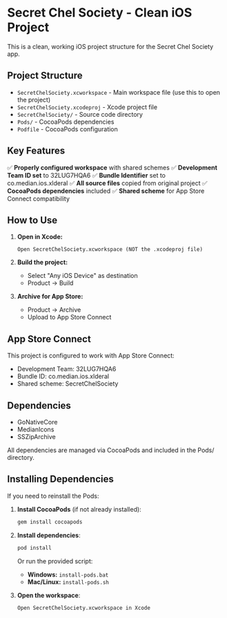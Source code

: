 # Secret Chel Society - Clean iOS Project

This is a clean, working iOS project structure for the Secret Chel Society app.

## Project Structure

- `SecretChelSociety.xcworkspace` - Main workspace file (use this to open the project)
- `SecretChelSociety.xcodeproj` - Xcode project file
- `SecretChelSociety/` - Source code directory
- `Pods/` - CocoaPods dependencies
- `Podfile` - CocoaPods configuration

## Key Features

✅ **Properly configured workspace** with shared schemes
✅ **Development Team ID set** to 32LUG7HQA6
✅ **Bundle Identifier** set to co.median.ios.xlderal
✅ **All source files** copied from original project
✅ **CocoaPods dependencies** included
✅ **Shared scheme** for App Store Connect compatibility

## How to Use

1. **Open in Xcode:**
   ```
   Open SecretChelSociety.xcworkspace (NOT the .xcodeproj file)
   ```

2. **Build the project:**
   - Select "Any iOS Device" as destination
   - Product → Build

3. **Archive for App Store:**
   - Product → Archive
   - Upload to App Store Connect

## App Store Connect

This project is configured to work with App Store Connect:
- Development Team: 32LUG7HQA6
- Bundle ID: co.median.ios.xlderal
- Shared scheme: SecretChelSociety

## Dependencies

- GoNativeCore
- MedianIcons  
- SSZipArchive

All dependencies are managed via CocoaPods and included in the Pods/ directory.

## Installing Dependencies

If you need to reinstall the Pods:

1. **Install CocoaPods** (if not already installed):
   ```bash
   gem install cocoapods
   ```

2. **Install dependencies**:
   ```bash
   pod install
   ```
   
   Or run the provided script:
   - **Windows:** `install-pods.bat`
   - **Mac/Linux:** `install-pods.sh`

3. **Open the workspace**:
   ```
   Open SecretChelSociety.xcworkspace in Xcode
   ```